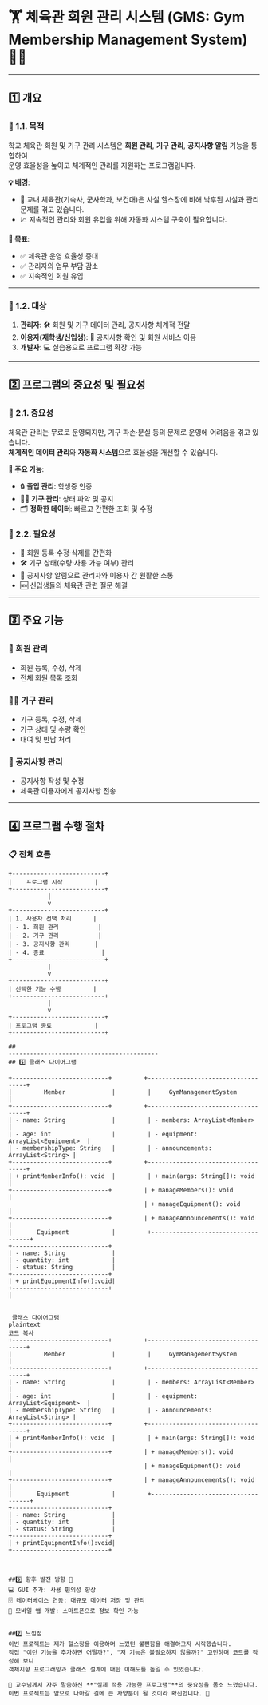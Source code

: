
# 🏋️ 체육관 회원 관리 시스템 (GMS: Gym Membership Management System) 🏋️‍♀️

---

## 1️⃣ 개요  

### 🎯 1.1. 목적  
학교 체육관 회원 및 기구 관리 시스템은 **회원 관리**, **기구 관리**, **공지사항 알림** 기능을 통합하여  
운영 효율성을 높이고 체계적인 관리를 지원하는 프로그램입니다.  

**💡 배경**:  
- 🏫 교내 체육관(기숙사, 군사학과, 보건대)은 사설 헬스장에 비해 낙후된 시설과 관리 문제를 겪고 있습니다.  
- 📈 지속적인 관리와 회원 유입을 위해 자동화 시스템 구축이 필요합니다.  

**📌 목표**:  
- ✅ 체육관 운영 효율성 증대  
- ✅ 관리자의 업무 부담 감소  
- ✅ 지속적인 회원 유입  

---

### 👥 1.2. 대상  

1. **관리자**: 🛠️ 회원 및 기구 데이터 관리, 공지사항 체계적 전달  
2. **이용자(재학생/신입생)**: 📢 공지사항 확인 및 회원 서비스 이용  
3. **개발자**: 💻 실습용으로 프로그램 확장 가능  

---

## 2️⃣ 프로그램의 중요성 및 필요성  

### 🔑 2.1. 중요성  

체육관 관리는 무료로 운영되지만, 기구 파손·분실 등의 문제로 운영에 어려움을 겪고 있습니다.  
**체계적인 데이터 관리**와 **자동화 시스템**으로 효율성을 개선할 수 있습니다.  

**💼 주요 기능**:  
- 🔒 **출입 관리**: 학생증 인증  
- 🏋️‍♂️ **기구 관리**: 상태 파악 및 공지  
- 🗂️ **정확한 데이터**: 빠르고 간편한 조회 및 수정  

### 🔧 2.2. 필요성  
- 📝 회원 등록·수정·삭제를 간편화  
- 🛠️ 기구 상태(수량·사용 가능 여부) 관리  
- 📢 공지사항 알림으로 관리자와 이용자 간 원활한 소통  
- 🆕 신입생들의 체육관 관련 질문 해결  

---

## 3️⃣ 주요 기능  

### 👤 회원 관리  
- 회원 등록, 수정, 삭제  
- 전체 회원 목록 조회  

### 🏋️‍♀️ 기구 관리  
- 기구 등록, 수정, 삭제  
- 기구 상태 및 수량 확인  
- 대여 및 반납 처리  

### 📢 공지사항 관리  
- 공지사항 작성 및 수정  
- 체육관 이용자에게 공지사항 전송  

---

## 4️⃣ 프로그램 수행 절차

### 📋 전체 흐름
```plaintext
+--------------------------+
|    프로그램 시작         |
+--------------------------+
           |
           v
+--------------------------+
| 1. 사용자 선택 처리      |
| - 1. 회원 관리           |
| - 2. 기구 관리           |
| - 3. 공지사항 관리       |
| - 4. 종료                |
+--------------------------+
           |
           v
+--------------------------+
| 선택한 기능 수행         |
+--------------------------+
           |
           v
+--------------------------+
| 프로그램 종료            |
+--------------------------+

##
------------------------------------------
## 5️⃣ 클래스 다이어그램

+---------------------------+         +------------------------------------+
|         Member             |         |     GymManagementSystem            |
+---------------------------+         +------------------------------------+
| - name: String             |         | - members: ArrayList<Member>       |
| - age: int                 |         | - equipment: ArrayList<Equipment>  |
| - membershipType: String   |         | - announcements: ArrayList<String> |
+---------------------------+         +------------------------------------+
| + printMemberInfo(): void  |         | + main(args: String[]): void       |
+---------------------------+         | + manageMembers(): void            |
                                      | + manageEquipment(): void          |
+---------------------------+         | + manageAnnouncements(): void      |
|       Equipment            |         +------------------------------------+
+---------------------------+
| - name: String             |
| - quantity: int            |
| - status: String           |
+---------------------------+
| + printEquipmentInfo():void|
+---------------------------+
|


 클래스 다이어그램
plaintext
코드 복사
+---------------------------+         +------------------------------------+
|         Member             |         |     GymManagementSystem            |
+---------------------------+         +------------------------------------+
| - name: String             |         | - members: ArrayList<Member>       |
| - age: int                 |         | - equipment: ArrayList<Equipment>  |
| - membershipType: String   |         | - announcements: ArrayList<String> |
+---------------------------+         +------------------------------------+
| + printMemberInfo(): void  |         | + main(args: String[]): void       |
+---------------------------+         | + manageMembers(): void            |
                                      | + manageEquipment(): void          |
+---------------------------+         | + manageAnnouncements(): void      |
|       Equipment            |         +------------------------------------+
+---------------------------+
| - name: String             |
| - quantity: int            |
| - status: String           |
+---------------------------+
| + printEquipmentInfo():void|
+---------------------------+



##6️⃣ 향후 발전 방향 🚀
💻 GUI 추가: 사용 편의성 향상
🗄️ 데이터베이스 연동: 대규모 데이터 저장 및 관리
📱 모바일 앱 개발: 스마트폰으로 정보 확인 가능


##7️⃣ 느낌점
이번 프로젝트는 제가 헬스장을 이용하며 느꼈던 불편함을 해결하고자 시작했습니다.
직접 "이런 기능을 추가하면 어떨까?", "저 기능은 불필요하지 않을까?" 고민하며 코드를 작성해 보니
객체지향 프로그래밍과 클래스 설계에 대한 이해도를 높일 수 있었습니다.

📘 교수님께서 자주 말씀하신 **"실제 적용 가능한 프로그램"**의 중요성을 몸소 느꼈습니다.
이번 프로젝트는 앞으로 나아갈 길에 큰 자양분이 될 것이라 확신합니다. 💪
